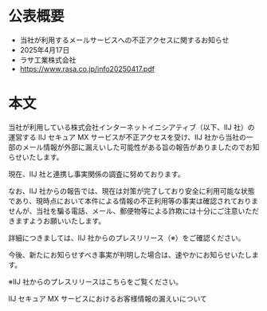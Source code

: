 # 公表概要
- 当社が利用するメールサービスへの不正アクセスに関するお知らせ
- 2025年4月17日
- ラサ工業株式会社
- https://www.rasa.co.jp/info20250417.pdf

# 本文
当社が利用している株式会社インターネットイニシアティブ（以下、IIJ 社）の運営する IIJ セキュア MX サービスが不正アクセスを受け、IIJ 社から当社の一部のメール情報が外部に漏えいした可能性がある旨の報告がありましたのでお知らせいたします。

現在、IIJ 社と連携し事実関係の調査に努めております。


なお、IIJ 社からの報告では、現在は対策が完了しており安全に利用可能な状態であり、現時点において本件による情報の不正利用等の事実は確認されておりませんが、当社を騙る電話、メール、郵便物等による詐欺には十分にご注意いただきますようお願いいたします。

詳細につきましては、IIJ 社からのプレスリリース（※）をご確認ください。

今後、新たにお知らせすべき事実が判明した場合は、速やかにお知らせいたします。


※IIJ 社からのプレスリリースはこちらをご覧ください。

IIJ セキュア MX サービスにおけるお客様情報の漏えいについて
